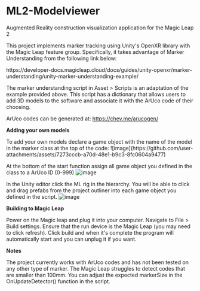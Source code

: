 # ML2-Modelviewer

Augmented Reality construction visualization application for the Magic Leap 2

This project implements marker tracking using Unity's OpenXR library with the Magic Leap feature group. Specifically, it takes advantage of Marker Understanding from the following link below:
<p> https://developer-docs.magicleap.cloud/docs/guides/unity-openxr/marker-understanding/unity-marker-understanding-example/ </p>

The marker understanding script in Asset > Scripts is an adaptation of the example provided above. This script has a dictionary that allows users to add 3D models to the software and associate it with the ArUco code of their choosing. 

ArUco codes can be generated at: https://chev.me/arucogen/  

<p><b>Adding your own models</b></p>
To add your own models declare a game object with the name of the model in the marker class at the top of the code:
![image](https://github.com/user-attachments/assets/7273cccb-a70d-48e1-b9c3-8fc0604a9477)

At the bottom of the start function assign all game object you defined in the class to a ArUco ID (0-999)
![image](https://github.com/user-attachments/assets/dc00a2b7-903a-4691-9e39-102f4ae2ae9f)

In the Unity editor click the ML rig in the hierarchy. You will be able to click and drag prefabs from the project outliner into each game object you defined in the script.
![image](https://github.com/user-attachments/assets/269f0a4c-2e96-4eea-abb6-1a2d8b1d6d68)

<p><b>Building to Magic Leap</b></p>
Power on the Magic leap and plug it into your computer. Navigate to File > Build settings. Ensure that the run device is the Magic Leap (you may need to click refresh).
Click build and when it's complete the program will automatically start and you can unplug it if you want.
<p></p>
<p><b>Notes</b></p>
The project currently works with ArUco codes and has not been tested on any other type of marker.
The Magic Leap struggles to detect codes that are smaller than 100mm. You can adjust the expected markerSize in the OnUpdateDetector() function in the script.


